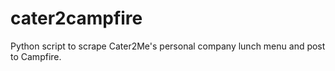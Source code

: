 cater2campfire
==============

Python script to scrape Cater2Me's personal company lunch menu and post to Campfire.
